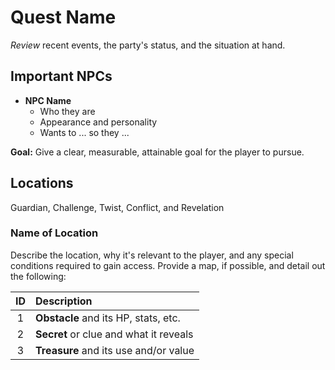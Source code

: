 # Quest Name
_Review_ recent events, the party's status, and the situation at hand.

## Important NPCs

- **NPC Name**
    - Who they are
    - Appearance and personality
    - Wants to ... so they ...
  
**Goal:** Give a clear, measurable, attainable goal for the player to pursue.

## Locations
Guardian, Challenge, Twist, Conflict, and Revelation

### Name of Location
Describe the location, why it's relevant to the player, and any special conditions required to gain access. Provide a map, if possible, and detail out the following:

| ID | Description |
|:---:|:--- |
| 1 | **Obstacle** and its HP, stats, etc. |
| 2 | **Secret** or clue and what it reveals |
| 3 | **Treasure** and its use and/or value |
